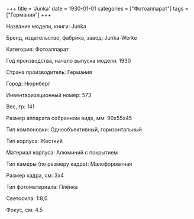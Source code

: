 +++
title = 'Junka'
date = 1930-01-01
categories = ["Фотоаппарат"]
tags = ["Германия"]
+++

Название модели, книги: Junka

Бренд, издательство, фабрика, завод: Junka-Werke

Категория: Фотоаппарат

Год производства, начало выпуска модели: 1930

Страна производитель: Германия

Город: Нюрнберг

Инвентаризационный номер: 573

Вес, гр: 141

Размер аппарата  собранном виде, мм: 90х55х45

Тип компоновки: Однообъективный, горизонтальный

Тип корпуса: Жесткий

Материал корпуса: Алюминий с покрытием

Тип камеры (по размеру кадра): Малоформатная

Размер кадра, см: 3х4

Тип фотоматериала: Плёнка

Светосила: 1:8,0

Фокус, см: 4.5

